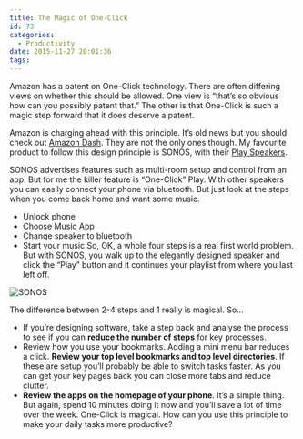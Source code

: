 ```yaml
---
title: The Magic of One-Click
id: 73
categories:
  - Productivity
date: 2015-11-27 20:01:36
tags:
---
```


Amazon has a patent on One-Click technology. There are often differing views on whether this should be allowed. One view is “that’s so obvious how can you possibly patent that.” The other is that One-Click is such a magic step forward that it does deserve a patent.

Amazon is charging ahead with this principle. It’s old news but you should check out [Amazon Dash](http://www.amazon.com/oc/dash-button "Amazon Dash"). They are not the only ones though. My favourite product to follow this design principle is SONOS, with their [Play Speakers](http://www.sonos.com/products/wireless-speakers).

SONOS advertises features such as multi-room setup and control from an app. But for me the killer feature is “One-Click” Play. With other speakers you can easily connect your phone via bluetooth. But just look at the steps when you come back home and want some music.

*   Unlock phone
*   Choose Music App
*   Change speaker to bluetooth
*   Start your music
So, OK, a whole four steps is a real first world problem. But with SONOS, you walk up to the elegantly designed speaker and click the “Play” button and it continues your playlist from where you last left off.

![SONOS](http://leadtechie.com/wp-content/uploads/2015/11/SONOS.jpeg)

The difference between 2-4 steps and 1 really is magical. So…

*   If you’re designing software, take a step back and analyse the process to see if you can **reduce the number of steps** for key processes.
*   Review how you use your bookmarks. Adding a mini menu bar reduces a click. **Review your top level bookmarks and top level directories**. If these are setup you’ll probably be able to switch tasks faster. As you can get your key pages back you can close more tabs and reduce clutter.
*   **Review the apps on the homepage of your phone**. It’s a simple thing. But again, spend 10 minutes doing it now and you’ll save a lot of time over the week.
One-Click is magical. How can you use this principle to make your daily tasks more productive?